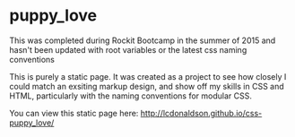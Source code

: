 # puppy_love

This was completed during Rockit Bootcamp in the summer of 2015 and hasn't been updated with root variables or the latest css naming conventions

This is purely a static page. It was created as a project to see how closely I could match an exsiting markup design, and show off my skills in CSS and HTML, particularly with the naming conventions for modular CSS. 

You can view this static page here: http://lcdonaldson.github.io/css-puppy_love/
